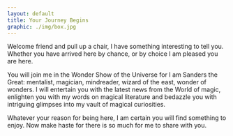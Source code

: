 ```yaml
---
layout: default
title: Your Journey Begins
graphic: ./img/box.jpg
---
```

Welcome friend and pull up a chair, I have something interesting to tell you. 
Whether you have arrived here by chance, or by choice I am pleased you are here.

You will join me in the Wonder Show of the Universe for I am Sanders the Great: 
mentalist, magician, mindreader, wizard of the east, wonder of wonders. 
I will entertain you with the latest news from the World of magic, 
enlighten you with my words on magical literature and bedazzle you with intriguing 
glimpses into my vault of magical curiosities.

Whatever your reason for being here, I am certain you will find something to enjoy. Now make haste for there is so much for me to share with you.

